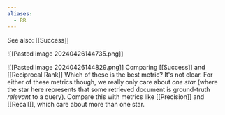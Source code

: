 ```yaml
---
aliases:
  - RR
---
```

See also: [[Success]]

![[Pasted image 20240426144735.png]]


![[Pasted image 20240426144829.png]]
Comparing [[Success]] and [[Reciprocal Rank]]
Which of these is the best metric? It's not clear. For either of these metrics though, we really only care about *one star* (where the star here represents that some retrieved document is ground-truth *relevant* to a query). Compare this with metrics like [[Precision]] and [[Recall]], which care about more than one star.